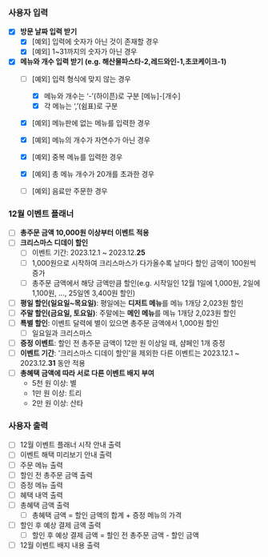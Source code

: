 ### 사용자 입력

- [x]  **방문 날짜 입력 받기**
   - [x]  [예외] 입력에 숫자가 아닌 것이 존재할 경우
   - [x]  [예외] 1~31까지의 숫자가 아닌 경우
- [x]  **메뉴와 개수 입력 받기 (e.g. 해산물파스타-2,레드와인-1,초코케이크-1)**
   - [ ]  [예외] 입력 형식에 맞지 않는 경우
      - [x]  메뉴와 개수는 ‘-’(하이픈)로 구분 [메뉴]-[개수]
      - [x]  각 메뉴는 ‘,’(쉼표)로 구분
   - [x]  [예외] 메뉴판에 없는 메뉴를 입력한 경우
   - [x]  [예외] 메뉴의 개수가 자연수가 아닌 경우
   - [x]  [예외] 중복 메뉴를 입력한 경우
   - [x]  [예외] 총 메뉴 개수가 20개를 초과한 경우
   - [ ]  [예외] 음료만 주문한 경우


### 12월 이벤트 플래너

- [ ]  **총주문 금액 10,000원 이상부터 이벤트 적용**
- [ ]  **크리스마스 디데이 할인**
   - [ ]  이벤트 기간: 2023.12.1 ~ 2023.12.**25**
   - [ ]  1,000원으로 시작하여 크리스마스가 다가올수록 날마다 할인 금액이 100원씩 증가
   - [ ]  총주문 금액에서 해당 금액만큼 할인(e.g. 시작일인 12월 1일에 1,000원, 2일에 1,100원, ..., 25일엔 3,400원 할인)
- [ ]  **평일 할인(일요일~목요일)**: 평일에는 **디저트 메뉴**를 메뉴 1개당 2,023원 할인
- [ ]  **주말 할인(금요일, 토요일)**: 주말에는 **메인 메뉴**를 메뉴 1개당 2,023원 할인
- [ ]  **특별 할인**: 이벤트 달력에 별이 있으면 총주문 금액에서 1,000원 할인
   - [ ]  일요일과 크리스마스
- [ ]  **증정 이벤트**: 할인 전 총주문 금액이 12만 원 이상일 때, 샴페인 1개 증정
- [ ]  **이벤트 기간**: '크리스마스 디데이 할인'을 제외한 다른 이벤트는 2023.12.1 ~ 2023.12.**31** 동안 적용
- [ ]  **총혜택 금액에 따라 서로 다른 이벤트 배지 부여**
   - 5천 원 이상: 별
   - 1만 원 이상: 트리
   - 2만 원 이상: 산타

### 사용자 출력

- [ ]  12월 이벤트 플래너 시작 안내 출력
- [ ]  이벤트 해택 미리보기 안내 출력
- [ ]  주문 메뉴 출력
- [ ]  할인 전 총주문 금액 출력
- [ ]  증정 메뉴 출력
- [ ]  혜택 내역 출력
- [ ]  총혜택 금액 출력
   - [ ]  총혜택 금액 = 할인 금액의 합계 + 증정 메뉴의 가격
- [ ]  할인 후 예상 결제 금액 출력
   - [ ]  할인 후 예상 결제 금액 = 할인 전 총주문 금액 - 할인 금액
- [ ]  12월 이벤트 배지 내용 출력